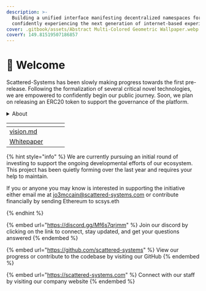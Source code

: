 ```yaml
---
description: >-
  Building a unified interface manifesting decentralized namespaces for
  confidently experiencing the next generation of internet-based experiences
cover: .gitbook/assets/Abstract Multi-Colored Geometric Wallpaper.webp
coverY: 149.81519507186857
---
```


# 📝 Welcome

Scattered-Systems has been slowly making progress towards the first pre-release. Following the formalization of several critical novel technologies, we are empowered to confidently begin our public journey. Soon, we plan on releasing an ERC20 token to support the governance of the platform.&#x20;

<details>

<summary>About</summary>

Our company was founded to protect users from service providers by offering them a convenient manner to actively engage in meaningful, purpose-driven digital interactions secured with post-quantum considerations and engineered to naturally encourage network participation.

</details>

<table data-card-size="large" data-view="cards"><thead><tr><th data-card-target data-type="content-ref"></th><th data-hidden></th><th data-hidden></th><th data-hidden></th></tr></thead><tbody><tr><td><a href="vision.md">vision.md</a></td><td></td><td></td><td></td></tr><tr><td><a href="https://app.gitbook.com/s/LvfIHE8hy1NkmESQStSt/">Whitepaper</a></td><td></td><td></td><td></td></tr></tbody></table>



{% hint style="info" %}
We are currently pursuing an initial round of investing to support the ongoing developmental efforts of our ecosystem. This project has been quietly forming over the last year and requires your help to maintain.

If you or anyone you may know is interested in supporting the initiative either email me at jo3mccain@scattered-systems.com or contribute financially by sending Ethereum to scsys.eth


{% endhint %}

{% embed url="https://discord.gg/Mf6s7qrjmm" %}
Join our discord by clicking on the link to connect, stay updated, and get your questions answered
{% endembed %}

{% embed url="https://github.com/scattered-systems" %}
View our progress or contribute to the codebase by visiting our GitHub
{% endembed %}

{% embed url="https://scattered-systems.com" %}
Connect with our staff by visiting our company website
{% endembed %}
